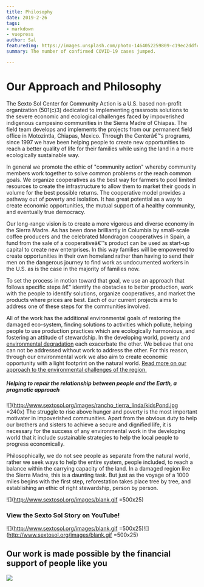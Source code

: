 ```yaml
---
title: Philosophy
date: 2019-2-26
tags:
- markdown
- vuepress
author: Sal
featuredimg: https://images.unsplash.com/photo-1464052259809-c19ec2ddfc5f?ixlib=rb-1.2.1&auto=format&fit=crop&w=1355&q=80
summary: The number of confirmed COVID-19 cases jumped.

---
```

# Our Approach and Philosophy

The Sexto Sol Center for Community Action is a U.S. based non-profit organization (501(c)3) dedicated to implementing grassroots solutions to the severe economic and ecological challenges faced by impoverished indigenous campesino communities in the Sierra Madre of Chiapas. The field team develops and implements the projects from our permanent field office in Motozintla, Chiapas, Mexico. Through the Centerâ€™s programs, since 1997 we have been helping people to create new opportunities to reach a better quality of life for their families while using the land in a more ecologically sustainable way.

In general we promote the ethic of "community action" whereby community members work together to solve common problems or the reach common goals. We organize cooperatives as the best way for farmers to pool limited resources to create the infrastructure to allow them to market their goods in volume for the best possible returns. The cooperative model provides a pathway out of poverty and isolation. It has great potential as a way to create economic opportunities, the mutual support of a healthy community, and eventually true democracy.

Our long-range vision is to create a more vigorous and diverse economy in the Sierra Madre. As has been done brilliantly in Columbia by small-scale coffee producers and the celebrated Mondragon cooperatives in Spain, a fund from the sale of a cooperativeâ€™s product can be used as start-up capital to create new enterprises. In this way families will be empowered to create opportunities in their own homeland rather than having to send their men on the dangerous journey to find work as undocumented workers in the U.S. as is the case in the majority of families now.

To set the process in motion toward that goal, we use an approach that follows specific steps â€“ identify the obstacles to better production, work with the people to identify solutions, organize cooperatives, and market the products where prices are best. Each of our current projects aims to address one of these steps for the communities involved.

All of the work has the additional environmental goals of restoring the damaged eco-system, finding solutions to activities which pollute, helping people to use production practices which are ecologically harmonious, and fostering an attitude of stewardship. In the developing world, poverty and [environmental degradation](http://www.sextosol.org/eco_concerns.html) each exacerbate the other. We believe that one can not be addressed without work to address the other. For this reason, through our environmental work we also aim to create economic opportunity with a light footprint on the natural world. [Read more on our approach to the environmental challenges of the region.](http://www.sextosol.org/eco_concerns.html)

##### Helping to repair the relationship between people and the Earth, a pragmatic approach

![](http://www.sextosol.org/images/rancho_tierra_linda/kidsPond.jpg =240x) The struggle to rise above hunger and poverty is the most important motivater in impoverished communities. Apart from the obvious duty to help our brothers and sisters to achieve a secure and dignified life, it is necessary for the success of any environmental work in the developing world that it include sustainable strategies to help the local people to progress economically.

Philosophically, we do not see people as separate from the natural world, rather we seek ways to help the entire system, people included, to reach a balance within the carrying capacity of the land. In a damaged region like the Sierra Madre, this is a daunting task. But just as the voyage of a 1000 miles begins with the first step, reforestation takes place tree by tree, and establishing an ethic of right stewardship, person by person.

![](http://www.sextosol.org/images/blank.gif =500x25)

### View the Sexto Sol Story on YouTube!

![](http://www.sextosol.org/images/blank.gif =500x25)![](http://www.sextosol.org/images/blank.gif =500x25)

## Our work is made possible by the financial support of people like you

[![](http://www.sextosol.org/images/buttons/DonateClear.png)](http://www.sextosol.org/donations.html)